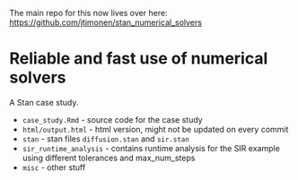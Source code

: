 The main repo for this now lives over here: https://github.com/jtimonen/stan_numerical_solvers

# Reliable and fast use of numerical solvers

A Stan case study.

* `case_study.Rmd` - source code for the case study
* `html/output.html` - html version, might not be updated on every commit
* `stan` - stan files `diffusion.stan` and `sir.stan`
* `sir_runtime_analysis` - contains runtime analysis for the SIR example using different tolerances and max_num_steps
* `misc` - other stuff


